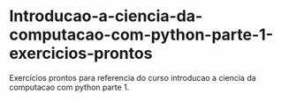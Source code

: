 # Introducao-a-ciencia-da-computacao-com-python-parte-1-exercicios-prontos
 Exercícios prontos para referencia do curso introducao a ciencia da computacao com python parte 1.
